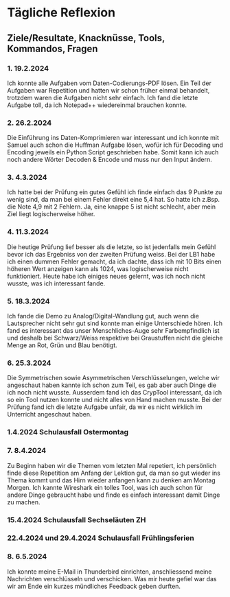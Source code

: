 # Tägliche Reflexion

## Ziele/Resultate, Knacknüsse, Tools, Kommandos, Fragen

### 1. 19.2.2024

Ich konnte alle Aufgaben vom Daten-Codierungs-PDF lösen. Ein Teil der Aufgaben war Repetition und hatten wir schon früher einmal behandelt, trotzdem waren die Aufgaben nicht sehr einfach. Ich fand die letzte Aufgabe toll, da ich Notepad++ wiedereinmal brauchen konnte.

### 2. 26.2.2024

Die Einführung ins Daten-Komprimieren war interessant und ich konnte mit Samuel auch schon die Huffman Aufgabe lösen, wofür ich für Decoding und Encoding jeweils ein Python Script geschrieben habe. Somit kann ich auch noch andere Wörter Decoden & Encode und muss nur den Input ändern.

### 3. 4.3.2024

Ich hatte bei der Prüfung ein gutes Gefühl ich finde einfach das 9 Punkte zu wenig sind, da man bei einem Fehler direkt eine 5,4 hat. So hatte ich z.Bsp. die Note 4,9 mit 2 Fehlern. Ja, eine knappe 5 ist nicht schlecht, aber mein Ziel liegt logischerweise höher.

### 4. 11.3.2024

Die heutige Prüfung lief besser als die letzte, so ist jedenfalls mein Gefühl bevor ich das Ergebniss von der zweiten Prüfung weiss. Bei der LB1 habe ich einen dummen Fehler gemacht, da ich dachte, dass ich mit 10 Bits einen höheren Wert anzeigen kann als 1024, was logischerweise nicht funktioniert. Heute habe ich einiges neues gelernt, was ich noch nicht wusste, was ich interessant fande.

### 5. 18.3.2024

Ich fande die Demo zu Analog/Digital-Wandlung gut, auch wenn die Lautsprecher nicht sehr gut sind konnte man einige Unterschiede hören. Ich fand es interessant das unser Menschliches-Auge sehr Farbempfindlich ist und deshalb bei Schwarz/Weiss respektive bei Graustuffen nicht die gleiche Menge an Rot, Grün und Blau benötigt.

### 6. 25.3.2024

Die Symmetrischen sowie Asymmetrischen Verschlüsselungen, welche wir angeschaut haben kannte ich schon zum Teil, es gab aber auch Dinge die ich noch nicht wusste. Ausserdem fand ich das CrypTool interessant, da ich so ein Tool nutzen konnte und nicht alles von Hand machen musste. Bei der Prüfung fand ich die letzte Aufgabe unfair, da wir es nicht wirklich im Unterricht angeschaut haben.

### 1.4.2024 Schulausfall Ostermontag

### 7. 8.4.2024

Zu Beginn haben wir die Themen vom letzten Mal repetiert, ich persönlich finde diese Repetition am Anfang der Lektion gut, da man so gut wieder ins Thema kommt und das Hirn wieder anfangen kann zu denken am Montag Morgen. Ich kannte Wireshark ein tolles Tool, was ich auch schon für andere Dinge gebraucht habe und finde es einfach interessant damit Dinge zu machen.

### 15.4.2024 Schulausfall Sechseläuten ZH

### 22.4.2024 und 29.4.2024  Schulausfall Frühlingsferien

### 8. 6.5.2024

Ich konnte meine E-Mail in Thunderbird einrichten, anschliessend meine Nachrichten verschlüsseln und verschicken. Was mir heute gefiel war das wir am Ende ein kurzes mündliches Feedback geben durften.